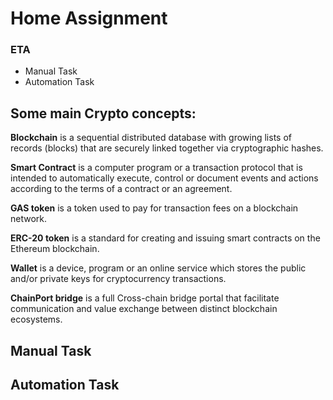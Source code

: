 # Home Assignment

### ETA
* Manual Task
* Automation Task

## Some main Crypto concepts:

**Blockchain** is a sequential distributed database with growing lists of records (blocks) that are securely linked together via cryptographic hashes.

**Smart Contract** is a computer program or a transaction protocol that is intended to automatically execute, control or document events and actions according to the terms of a contract or an agreement.

**GAS token** is a token used to pay for transaction fees on a blockchain network.

**ERC-20 token** is a standard for creating and issuing smart contracts on the Ethereum blockchain.

**Wallet** is a device, program or an online service which stores the public and/or private keys for cryptocurrency transactions.

**ChainPort bridge** is a full Cross-chain bridge portal that facilitate communication and value exchange between distinct blockchain ecosystems.

## Manual Task

## Automation Task